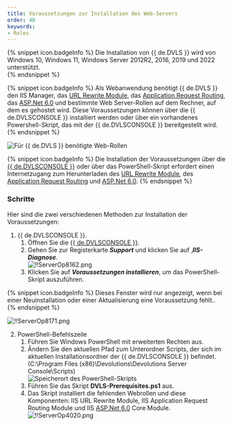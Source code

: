 ```yaml
---
title: Voraussetzungen zur Installation des Web-Servers
order: 40
keywords:
- Roles
---
```

{% snippet icon.badgeInfo %} 
Die Installation von {{ de.DVLS }} wird von Windows 10, Windows 11, Windows Server 2012R2, 2016, 2019 und 2022 unterstützt.  
{% endsnippet %}
 
{% snippet icon.badgeInfo %} 
Als Webanwendung benötigt {{ de.DVLS }} den IIS Manager, das [URL Rewrite Module](https://api.devolutions.net/redirection/3cb42413-5dfd-4b1b-bd20-4e5968274ed0), das [Application Request Routing](https://api.devolutions.net/redirection/52ba9ac0-fb5f-44c1-9521-972caf763b1a), das [ASP.Net 6.0](https://api.devolutions.net/redirection/2f1f6a33-20c5-4d84-947b-90ff3cdd7492) und bestimmte Web Server-Rollen auf dem Rechner, auf dem es gehostet wird. Diese Voraussetzungen können über die {{ de.DVLSCONSOLE }}  installiert werden oder über ein vorhandenes Powershell-Skript, das mit der {{ de.DVLSCONSOLE }}  bereitgestellt wird. 
{% endsnippet %}
 
![Für {{ de.DVLS }} benötigte Web-Rollen](https://webdevolutions.azureedge.net/docs/de/server/clip10313.png) 

{% snippet icon.badgeInfo %} 
Die Installation der Voraussetzungen über die [{{ de.DVLSCONSOLE }}](/server/management/devolutions-server-console/) oder über das PowerShell-Skript erfordert einen Internetzugang zum Herunterladen des [URL Rewrite Module](https://api.devolutions.net/redirection/3cb42413-5dfd-4b1b-bd20-4e5968274ed0), des [Application Request Routing](https://api.devolutions.net/redirection/52ba9ac0-fb5f-44c1-9521-972caf763b1a) und [ASP.Net 6.0](https://api.devolutions.net/redirection/2f1f6a33-20c5-4d84-947b-90ff3cdd7492). 
{% endsnippet %}
 
### Schritte 

Hier sind die zwei verschiedenen Methoden zur Installation der Voraussetzungen:  

1. {{ de.DVLSCONSOLE }}.  
    1. Öffnen Sie die [{{ de.DVLSCONSOLE }}](/server/management/devolutions-server-console/).  
    1. Gehen Sie zur Registerkarte ***Support*** und klicken Sie auf ‚***IIS-Diagnose***.  
    ![!!ServerOp8162.png](https://webdevolutions.azureedge.net/docs/de/server/ServerOp8162.png)  
    1. Klicken Sie auf ***Voraussetzungen installieren***, um das PowerShell-Skript auszuführen.  

{% snippet icon.badgeInfo %} 
Dieses Fenster wird nur angezeigt, wenn bei einer Neuinstallation oder einer Aktualisierung eine Voraussetzung fehlt.. 
{% endsnippet %}
 
   ![!!ServerOp8171.png](https://webdevolutions.azureedge.net/docs/de/server/ServerOp8171.png)  

2. PowerShell-Befehlszeile 
    1. Führen Sie Windows PowerShell mit erweiterten Rechten aus. 
    1. Ändern Sie den aktuellen Pfad zum Unterordner Scripts, der sich im aktuellen Installationsordner der {{ de.DVLSCONSOLE }} befindet. (C:\Program Files (x86)\Devolutions\Devolutions Server Console\Scripts)  
    ![Speicherort des PowerShell-Skripts](https://webdevolutions.azureedge.net/docs/de/server/clip10311.png)  
    1. Führen Sie das Skript **DVLS-Prerequisites.ps1** aus. 
    1. Das Skript installiert die fehlenden Webrollen und diese Komponenten: IIS URL Rewrite Module, IIS Application Request Routing Module und IIS [ASP.Net 6.0](https://api.devolutions.net/redirection/2f1f6a33-20c5-4d84-947b-90ff3cdd7492) Core Module. 
    ![!!ServerOp4020.png](https://webdevolutions.azureedge.net/docs/de/server/ServerOp4020.png) 

